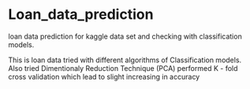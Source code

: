 # Loan_data_prediction
loan data prediction for kaggle data set and checking with classification models. 

This is loan data tried with different algorithms of Classification models.
Also tried Dimentionaly Reduction Technique (PCA)
performed K - fold cross validation which lead to slight increasing in accuracy
